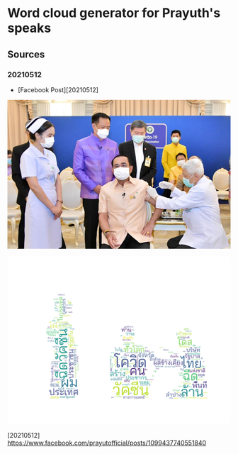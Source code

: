 # Word cloud generator for Prayuth's speaks

## Sources

### 20210512

- [Facebook Post][20210512]

![](./images/20210512-prayuth-speaks.jpg)

![](./images/20210512-output.png)

[20210512] https://www.facebook.com/prayutofficial/posts/1099437740551840